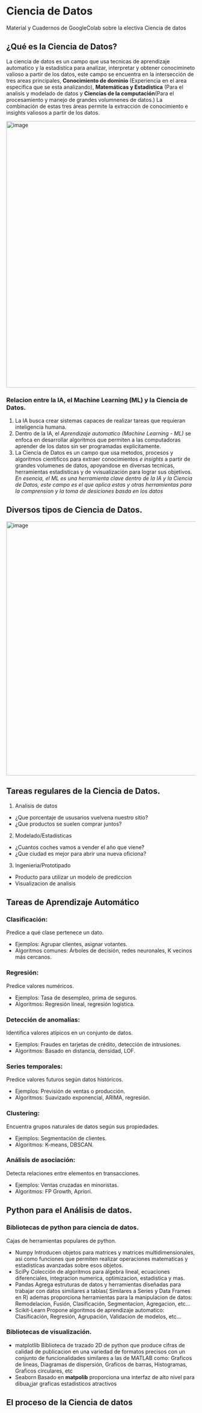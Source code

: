 # Ciencia de Datos
Material y Cuadernos de GoogleColab sobre la electiva Ciencia de datos
## ¿Qué es la Ciencia de Datos?
La ciencia de datos es un campo que usa tecnicas de aprendizaje automatico y la estadistíca para analizar, interpretar y obtener conocimineto valioso a partir de los datos, este campo se encuentra en la intersección de tres areas principales, **Conocimiento de dominio** (Experiencia en el area especifica que se esta analizando), **Matemáticas y Estadistica** (Para el analisis y modelado de datos y **Ciencias de la computación**(Para el procesamiento y manejo de grandes volumnenes de datos.)
La combinación de estas tres áreas permite la extracción de conocimiento e insights valiosos a partir de los datos.

<img width="640" height="707" alt="image" src="https://github.com/user-attachments/assets/4cf4f840-cf08-400b-afe1-801207f12ca9" />

### Relacion entre la IA, el Machine Learning (ML) y la Ciencia de Datos.
1. La IA busca crear sistemas capaces de realizar tareas que requieran inteligencia humana.
2. Dentro de la IA, el *Aprendizaje automatico (Machine Learning - ML)* se enfoca en desarrollar algoritmos que permiten a las computadoras aprender de los datos sin ser programadas explicitamente.
3. La Ciencia de Datos es un campo que usa metodos, procesos y algoritmos cientificos para extraer conocimientos *e insights* a partir de grandes volumenes de datos, apoyandose en diversas tecnicas, herramientas estadisticas y de vvisualización para lograr sus objetivos.
*En esencia, el ML es una herramienta clave dentro de la IA y la Ciencia de Datos, este campo es el que aplica estas y otras herramientas para la comprension y la toma de desiciones basda en los datos*
## Diversos tipos de Ciencia de Datos.
<img width="1170" height="674" alt="image" src="https://github.com/user-attachments/assets/d0069f67-91f8-4916-89d9-3627edc02cc3" />

## Tareas regulares de la Ciencia de Datos.
1. Analisis de datos
* ¿Que porcentaje de ususarios vuelvena nuestro sitio?
* ¿Que productos se suelen comprar juntos?
2. Modelado/Estadisticas
* ¿Cuantos coches vamos a vender el año que viene?
* ¿Que ciudad es mejor para abrir una nueva oficiona?
3. Ingenieria/Prototipado
* Producto para utilizar un modelo de prediccion
* Visualizacion de analisis

## Tareas de Aprendizaje Automático

### Clasificación:
Predice a qué clase pertenece un dato.
* Ejemplos: Agrupar clientes, asignar votantes.
* Algoritmos comunes: Árboles de decisión, redes neuronales, K vecinos más cercanos.

### Regresión:
Predice valores numéricos.
* Ejemplos: Tasa de desempleo, prima de seguros.
* Algoritmos: Regresión lineal, regresión logística.

### Detección de anomalías:
Identifica valores atípicos en un conjunto de datos.
* Ejemplos: Fraudes en tarjetas de crédito, detección de intrusiones.
* Algoritmos: Basado en distancia, densidad, LOF.

### Series temporales:
Predice valores futuros según datos históricos.
* Ejemplos: Previsión de ventas o producción.
* Algoritmos: Suavizado exponencial, ARIMA, regresión.

### Clustering:
Encuentra grupos naturales de datos según sus propiedades.
* Ejemplos: Segmentación de clientes.
* Algoritmos: K-means, DBSCAN.

### Análisis de asociación:
Detecta relaciones entre elementos en transacciones.
* Ejemplos: Ventas cruzadas en minoristas.
* Algoritmos: FP Growth, Apriori.
  
## Python para el Análisis de datos.
### Bibliotecas de python para ciencia de datos.
Cajas de herramientas populares de python.
* Numpy
  Introducen objetos para matrices y matrices multidimensionales, asi como funciones que permiten realizar operaciones matematicas y estadisticas avanzadas sobre esos objetos.
* SciPy
  Colección de algoritmos para álgebra lineal, ecuaciones diferenciales, integracion numerica, optimizacion, estadistica y mas.
* Pandas
  Agrega estruturas de datos y herramientas diseñadas para trabajar con datos similiares a tablas( Similares a Series y Data Frames en R) ademas proporciona herramientas para la manipulacion de   datos: Remodelacion, Fusión, Clasificación, Segmentacion, Agregacion, etc...
* Scikit-Learn
  Propone algoritmos de aprendizaje automatico: Clasificación, Regresión, Agrupación, Validacion de modelos, etc...
### Bibliotecas de visualización.
* matplotlib
  Biblioteca de trazado 2D de python que produce cifras de calidad de publicacion en una variedad de formatos precisos con un conjunto de funcionalidades similares a las de MATLAB como: Graficos   de lineas, Diagramas de dispersión, Graficos de barras, Histogramas, Graficos circulares, etc
* Seaborn
  Basado en **matpolib** proporciona una interfaz de alto nivel para dibua¿jar graficas estadisticos atractivos

## El proceso de la Ciencia de datos
